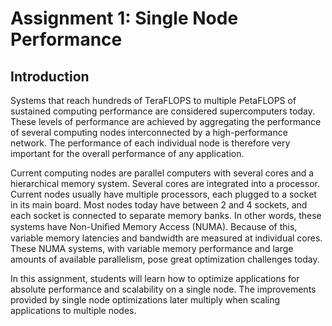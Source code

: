 # Assignment 1: Single Node Performance #
## Introduction ##
 Systems that reach hundreds of TeraFLOPS to multiple PetaFLOPS of sustained computing performance are considered supercomputers today. These levels of performance are achieved by aggregating the performance of several computing nodes interconnected by a high-performance network. The performance of each individual node is therefore very important for the overall performance of any application.

 Current computing nodes are parallel computers with several cores and a hierarchical memory system. Several cores are integrated into a processor. Current nodes usually have multiple processors, each plugged to a socket in its main board. Most nodes today have between 2 and 4 sockets, and each socket is connected to separate memory banks. In other words, these systems have Non-Uniﬁed Memory Access (NUMA). Because of this, variable memory latencies and bandwidth are measured at individual cores. These NUMA systems, with variable memory performance and large amounts of available parallelism, pose great optimization challenges today.

 In this assignment, students will learn how to optimize applications for absolute performance and scalability on a single node. The improvements provided by single node optimizations later multiply when scaling applications to multiple nodes.